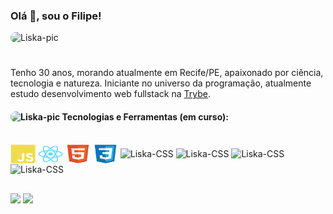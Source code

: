 ### **Olá 👋, sou o Filipe!**
<img alt="Liska-pic" height="100" style="border-radius:50px;" src="https://c.tenor.com/PhE9Ys4rAx4AAAAM/bye-baby.gif?width=676&height=676">

   #
    
Tenho 30 anos, morando atualmente em Recife/PE, apaixonado por ciência, tecnologia e natureza. Iniciante no universo da programação, atualmente estudo desenvolvimento web fullstack na [Trybe](https://www.betrybe.com/).

#### <img alt="Liska-pic" height="20" style="border-radius:500px;" src="https://github.githubassets.com/images/icons/emoji/unicode/1f5a5.png?"> Tecnologias e Ferramentas (em curso):

<div style="display: inline_block"><br>
 <img align="center" alt="Liska-Js" height="30" width="40" src="https://raw.githubusercontent.com/devicons/devicon/master/icons/javascript/javascript-plain.svg">
 <img align="center" alt="Liska-React" height="30" width="40" src="https://raw.githubusercontent.com/devicons/devicon/master/icons/react/react-original.svg">
 <img align="center" alt="Liska-HTML" height="30" width="40" src="https://raw.githubusercontent.com/devicons/devicon/master/icons/html5/html5-original.svg">
 <img align="center" alt="Liska-CSS" height="30" width="40" src="https://raw.githubusercontent.com/devicons/devicon/master/icons/css3/css3-original.svg">
 <img align="center" alt="Liska-CSS" height="30" width="40" src="https://cdn.jsdelivr.net/gh/devicons/devicon/icons/nodejs/nodejs-original.svg">
 <img align="center" alt="Liska-CSS" height="30" width="40" src="https://cdn.jsdelivr.net/gh/devicons/devicon/icons/git/git-original.svg">
 <img align="center" alt="Liska-CSS" height="40" width="40" src="https://cdn.jsdelivr.net/gh/devicons/devicon/icons/docker/docker-original.svg">
 <img align="center" alt="Liska-CSS" height="35" width="35" src="https://cdn.jsdelivr.net/gh/devicons/devicon/icons/mongodb/mongodb-original-wordmark.svg">
          
            
          
          
</div>

  ##
  
<div>
  <a href = "mailto:filipe.liska@gmail.com"><img src=https://img.shields.io/badge/Gmail-D14836?style=for-the-badge&logo=gmail&logoColor=white
 target="_blank"></a>
  <a href="https://www.linkedin.com/in/filipeliska" target="_blank"><img src="https://img.shields.io/badge/-LinkedIn-%230077B5?style=for-the-badge&logo=linkedin&logoColor=white" target="_blank"></a>

  
  </div>










<!---
ftliska/ftliska is a ✨ special ✨ repository because its `README.md` (this file) appears on your GitHub profile.
You can click the Preview link to take a look at your changes.
--->
